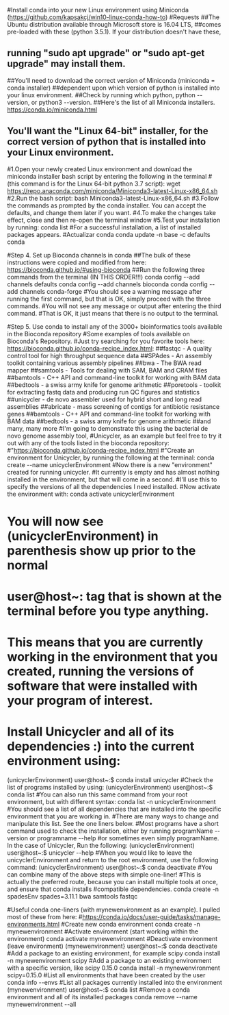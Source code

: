#Install conda into your new Linux environment using Miniconda (https://github.com/kapsakcj/win10-linux-conda-how-to)
#Requests
##The Ubuntu distribution available through Microsoft store is 16.04 LTS, 
##comes pre-loaded with these (python 3.5.1). If your distribution doesn't have these, 
## running "sudo apt upgrade" or "sudo apt-get upgrade" may install them.
##You'll need to download the correct version of Miniconda (miniconda = conda installer) 
##dependent upon which version of python is installed into your linux environment. 
##Check by running which python, python --version, or python3 --version. 
##Here's the list of all Miniconda installers. https://conda.io/miniconda.html
## You'll want the "Linux 64-bit" installer, for the correct version of python that is installed into your Linux environment.
#1.Open your newly created Linux environment and download the miniconda installer bash script by entering the following in the terminal 
#(this command is for the Linux 64-bit python 3.7 script):
wget https://repo.anaconda.com/miniconda/Miniconda3-latest-Linux-x86_64.sh
#2.Run the bash script:
bash Miniconda3-latest-Linux-x86_64.sh
#3.Follow the commands as prompted by the conda installer. You can accept the defaults, and change them later if you want.
#4.To make the changes take effect, close and then re-open the terminal window
#5.Test your installation by running:
conda list
#For a successful installation, a list of installed packages appears.
#Actualizar conda
conda update -n base -c  defaults conda

#Step 4. Set up Bioconda channels in conda
##The bulk of these instructions were copied and modified from here: https://bioconda.github.io/#using-bioconda
##Run the following three commands from the terminal (IN THIS ORDER!!!)
conda config --add channels defaults
conda config --add channels bioconda
conda config --add channels conda-forge
#You should see a warning message after running the first command, but that is OK, simply proceed with the three commands. 
#You will not see any message or output after entering the third command.
#That is OK, it just means that there is no output to the terminal.

#Step 5. Use conda to install any of the 3000+ bioinformatics tools available in the Bioconda repository
#Some examples of tools available on Bioconda's Repository. 
#Just try searching for you favorite tools here: https://bioconda.github.io/conda-recipe_index.html:
##fastqc - A quality control tool for high throughput sequence data
##SPAdes - An assembly toolkit containing various assembly pipelines
##bwa - The BWA read mapper
##samtools - Tools for dealing with SAM, BAM and CRAM files
##bamtools - C++ API and command-line toolkit for working with BAM data
##bedtools - a swiss army knife for genome arithmetic
##poretools - toolkit for extracting fastq data and producing run QC figures and statistics
##unicycler - de novo assembler used for hybrid short and long read assemblies
##abricate - mass screening of contigs for antibiotic resistance genes
##bamtools - C++ API and command-line toolkit for working with BAM data
##bedtools - a swiss army knife for genome arithmetic
##and many, many more
#I'm going to demonstrate this using the bacterial de novo genome assembly tool, 
#Unicycler, as an example but feel free to try it out with any of the tools listed in the bioconda repository: 
#"https://bioconda.github.io/conda-recipe_index.html
#"Create an environment for Unicycler, by running the following at the terminal:
conda create --name unicyclerEnvironment
#Now there is a new "environment" created for running unicycler. 
#It currently is empty and has almost nothing installed in the environment, but that will come in a second. 
#I'll use this to specify the versions of all the dependencies I need installed.
#Now activate the environment with:
conda activate unicyclerEnvironment
# You will now see (unicyclerEnvironment) in parenthesis show up prior to the normal 
# user@host~: tag that is shown at the terminal before you type anything. 
# This means that you are currently working in the environment that you created, running the versions of software that were installed with your program of interest.
# Install Unicycler and all of its dependencies :) into the current environment using:
(unicyclerEnvironment) user@host~:$ conda install unicycler
#Check the list of programs installed by using:
(unicyclerEnvironment) user@host~:$ conda list
#You can also run this same command from your root environment, but with different syntax:
conda list -n unicyclerEnvironment
#You should see a list of all dependencies that are installed into the specific environment that you are working in. 
#There are many ways to change and manipulate this list. See the one liners below.
#Most programs have a short command used to check the installation, either by running programName --version or programname --help
#or sometimes even simply programName. In the case of Unicycler, Run the following:
(unicyclerEnvironment) user@host~:$ unicycler --help
#When you would like to leave the unicyclerEnvironment and return to the root environment, use the following command:
(unicyclerEnvironment) user@host~:$ conda deactivate 
#You can combine many of the above steps with simple one-liner! 
#This is actually the preferred route, because you can install multiple tools at once, and ensure that conda installs 
#compatible dependencies.
conda create -n spadesEnv spades=3.11.1 bwa samtools fastqc

#Useful conda one-liners (with mynewenvironment as an example). I pulled most of these from here: 
#https://conda.io/docs/user-guide/tasks/manage-environments.html
#Create new conda environment
conda create -n mynewenvironment
#Activate environment (start working within the environment)
conda activate mynewenvironment
#Deactivate environment (leave environment)
(mynewenvironment} user@host~:$ conda deactivate
#Add a package to an existing environment, for example scipy
conda install -n mynewenvironment scipy
#Add a package to an existing environment with a specific version, like scipy 0.15.0
conda install -n mynewenvironment scipy=0.15.0
#List all environments that have been created by the user
conda info --envs
#List all packages currently installed into the environment
(mynewenvironment) user@host~:$ conda list
#Remove a conda environment and all of its installed packages
conda remove --name mynewenvironment --all
